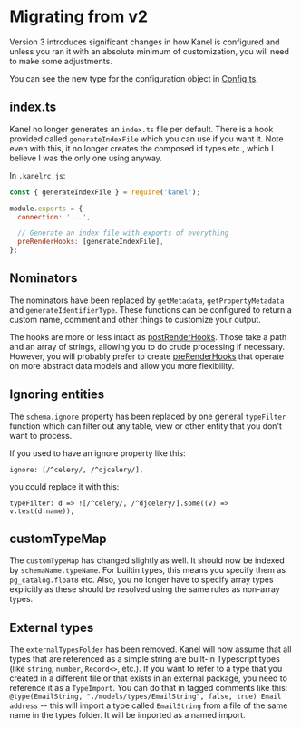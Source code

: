 # Migrating from v2

Version 3 introduces significant changes in how Kanel is configured and unless you ran it with an absolute minimum of customization, you will need to make some adjustments.

You can see the new type for the configuration object in [Config.ts](../src/Config.ts).

## index.ts

Kanel no longer generates an `index.ts` file per default. There is a hook provided called `generateIndexFile` which you can use if you want it. Note even with this, it no longer creates the composed id types etc., which I believe I was the only one using anyway.

In `.kanelrc.js`:

```javascript
const { generateIndexFile } = require('kanel');

module.exports = {
  connection: '...',

  // Generate an index file with exports of everything
  preRenderHooks: [generateIndexFile],
};
```

## Nominators

The nominators have been replaced by `getMetadata`, `getPropertyMetadata` and `generateIdentifierType`. These functions can be configured to return a custom name, comment and other things to customize your output.

The hooks are more or less intact as [postRenderHooks](./postRenderHooks.md). Those take a path and an array of strings, allowing you to do crude processing if necessary. However, you will probably prefer to create [preRenderHooks](./preRenderHooks.md) that operate on more abstract data models and allow you more flexibility.

## Ignoring entities

The `schema.ignore` property has been replaced by one general `typeFilter` function which can filter out any table, view or other entity that you don't want to process.

If you used to have an ignore property like this:

```
ignore: [/^celery/, /^djcelery/],
```

you could replace it with this:

```
typeFilter: d => ![/^celery/, /^djcelery/].some((v) => v.test(d.name)),
```

## customTypeMap

The `customTypeMap` has changed slightly as well. It should now be indexed by `schemaName.typeName`. For builtin types, this means you specify them as `pg_catalog.float8` etc. Also, you no longer have to specify array types explicitly as these should be resolved using the same rules as non-array types.

## External types

The `externalTypesFolder` has been removed. Kanel will now assume that all types that are referenced as a simple string are built-in Typescript types (like `string`, `number`, `Record<>`, etc.). If you want to refer to a type that you created in a different file or that exists in an external package, you need to reference it as a `TypeImport`. You can do that in tagged comments like this: `@type(EmailString, "./models/types/EmailString", false, true) Email address` -- this will import a type called `EmailString` from a file of the same name in the types folder. It will be imported as a named import.
